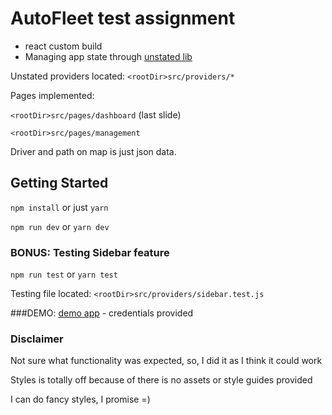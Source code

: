 # AutoFleet test assignment

- react custom build
- Managing app state through [unstated lib](https://github.com/jamiebuilds/unstated)

Unstated providers located: ```<rootDir>src/providers/*```

Pages implemented: 

```<rootDir>src/pages/dashboard``` (last slide)

```<rootDir>src/pages/management```


Driver and path on map is just json data.

## Getting Started
```npm install``` or just ```yarn```

```npm run dev``` or ```yarn dev```

### BONUS: Testing Sidebar feature
```npm run test``` or ```yarn test```

Testing file located: ```<rootDir>src/providers/sidebar.test.js```

###DEMO:
[demo app](http://alicelf.com/) - credentials provided

### Disclaimer

Not sure what functionality was expected, so, I did it as I think it could work

Styles is totally off because of there is no assets or style guides provided

I can do fancy styles, I promise =)

